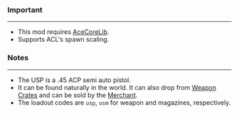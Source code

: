 ### Important
---
- This mod requires [AceCoreLib](https://gitlab.com/accensi/hd-addons/acecorelib).
- Supports ACL's spawn scaling.

### Notes
---
- The USP is a .45 ACP semi auto pistol.
- It can be found naturally in the world. It can also drop from [Weapon Crates](https://gitlab.com/accensi/hd-addons/weapon-crate) and can be sold by the [Merchant](https://gitlab.com/accensi/hd-addons/merchant).
- The loadout codes are `usp`, `usm` for weapon and magazines, respectively.